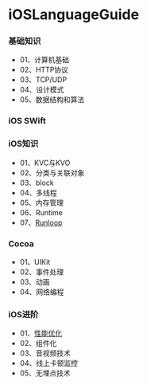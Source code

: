 # iOSLanguageGuide


### 基础知识
- 01、计算机基础
- 02、HTTP协议
- 03、TCP/UDP
- 04、设计模式
- 05、数据结构和算法
### iOS SWift

### iOS知识
- 01、KVC与KVO
- 02、分类与关联对象
- 03、block
- 04、多线程
- 05、内存管理
- 06、Runtime
- 07、[Runloop](https://github.com/MacOMNI/SwiftLanguageGuide/edit/main/Runloop.md)

### Cocoa
- 01、UIKit
- 02、事件处理
- 03、动画
- 04、网络编程

### iOS进阶
- 01、[性能优化](https://github.com/MacOMNI/SwiftLanguageGuide/blob/main/%E6%80%A7%E8%83%BD%E4%BC%98%E5%8C%96.md)
- 02、组件化
- 03、音视频技术
- 04、线上卡顿监控
- 05、无埋点技术




